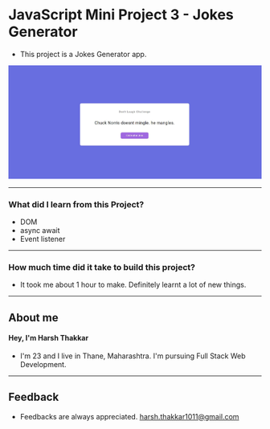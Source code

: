 # **JavaScript Mini Project 3 - Jokes Generator**

- This project is a Jokes Generator app.

![Name Conversion](./Image/jokesgenerator.JPG)

---

### **What did I learn from this Project?**

- DOM
- async await
- Event listener

---

### **How much time did it take to build this project?**

- It took me about 1 hour to make. Definitely learnt a lot of new things.

---

## **About me**

#### **Hey, I'm Harsh Thakkar**

- I'm 23 and I live in Thane, Maharashtra. I'm pursuing Full Stack Web Development.

---

## **Feedback**
- Feedbacks are always appreciated. harsh.thakkar1011@gmail.com
